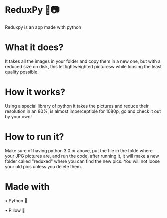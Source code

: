 # ReduxPy 💾📷

Reduxpy is an app made with python

# What it does?

It takes all the images in your folder and copy them in a new one, but with a reduced size on disk, this let lightweighted picturesw while loosing the least quality possible. 

# How it works?

Using a special library of python it takes the pictures and reduce their resolution in an 80%, is almost imperceptible for 1080p, go and check it out by your own!

# How to run it?

Make sure of having python 3.0 or above, put the file in the folde where your JPG pictures are, and run the code, after running it, it will make a new folder called "reduxed" where you can find the new pics. You will not loose your old pics unless you delete them. 

# Made with

• Python 🐍

• Pillow 📸
